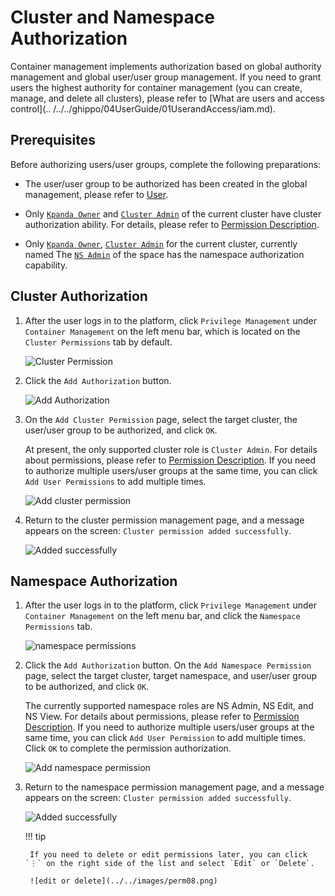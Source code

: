 # Cluster and Namespace Authorization

Container management implements authorization based on global authority management and global user/user group management. If you need to grant users the highest authority for container management (you can create, manage, and delete all clusters), please refer to [What are users and access control](.. /../../ghippo/04UserGuide/01UserandAccess/iam.md).

## Prerequisites

Before authorizing users/user groups, complete the following preparations:

- The user/user group to be authorized has been created in the global management, please refer to [User](../../../ghippo/04UserGuide/01UserandAccess/User.md).

- Only [`Kpanda Owner`](../../../ghippo/04UserGuide/01UserandAccess/global.md) and [`Cluster Admin`](PermissionBrief.md#cluster-admin) of the current cluster have cluster authorization ability. For details, please refer to [Permission Description](PermissionBrief.md).

- Only [`Kpanda Owner`](../../../ghippo/04UserGuide/01UserandAccess/global.md), [`Cluster Admin`](PermissionBrief.md#cluster-admin) for the current cluster, currently named The [`NS Admin`](PermissionBrief.md#ns-admin) of the space has the namespace authorization capability.

## Cluster Authorization

1. After the user logs in to the platform, click `Privilege Management` under `Container Management` on the left menu bar, which is located on the `Cluster Permissions` tab by default.

    ![Cluster Permission](../../images/perm01.png)

2. Click the `Add Authorization` button.

    ![Add Authorization](../../images/perm02.png)

3. On the `Add Cluster Permission` page, select the target cluster, the user/user group to be authorized, and click `OK`.

    At present, the only supported cluster role is `Cluster Admin`. For details about permissions, please refer to [Permission Description](PermissionBrief.md). If you need to authorize multiple users/user groups at the same time, you can click `Add User Permissions` to add multiple times.

    ![Add cluster permission](../../images/perm03.png)

4. Return to the cluster permission management page, and a message appears on the screen: `Cluster permission added successfully`.

    ![Added successfully](../../images/perm04.png)

## Namespace Authorization

1. After the user logs in to the platform, click `Privilege Management` under `Container Management` on the left menu bar, and click the `Namespace Permissions` tab.

    ![namespace permissions](../../images/perm05.png)

2. Click the `Add Authorization` button. On the `Add Namespace Permission` page, select the target cluster, target namespace, and user/user group to be authorized, and click `OK`.

    The currently supported namespace roles are NS Admin, NS Edit, and NS View. For details about permissions, please refer to [Permission Description](PermissionBrief.md). If you need to authorize multiple users/user groups at the same time, you can click `Add User Permission` to add multiple times. Click `OK` to complete the permission authorization.

    ![Add namespace permission](../../images/perm06.png)

3. Return to the namespace permission management page, and a message appears on the screen: `Cluster permission added successfully`.

    ![Added successfully](../../images/perm07.png)

    !!! tip

        If you need to delete or edit permissions later, you can click `⋮` on the right side of the list and select `Edit` or `Delete`.

        ![edit or delete](../../images/perm08.png)